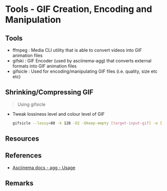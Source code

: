 # Tools - GIF Creation, Encoding and Manipulation

## Tools
+ ffmpeg : Media CLI utility that is able to convert videos into GIF animation files
+ gifski : GIF Encoder (used by asciinema-agg) that converts external formats into GIF animation files
+ gifsicle : Used for encoding/manipulating GIF files (i.e. quality, size etc etc)

## Shrinking/Compressing GIF

> Using gifsicle

- Tweak lossiness level and colour level of GIF
    ```bash
    gifsicle --lossy=80 -k 128 -O2 -Okeep-empty [target-input-gif] -o [output-formatted-gif]
    ```

## Resources

## References
+ [Asciinema docs - agg - Usage](https://docs.asciinema.org/manual/agg/usage/)

## Remarks

